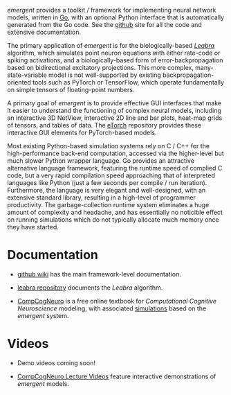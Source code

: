 *emergent* provides a toolkit / framework for implementing neural network models, written in [Go](https://golang.org), with an optional Python interface that is automatically generated from the Go code.  See the [github](https://github.com/emer/emergent) site for all the code and extensive documentation.

The primary application of *emergent* is for the biologically-based [*Leabra*](https://github.com/emer/leabra) algorithm, which simulates point neuron equations with either rate-code or spiking activations, and a biologically-based form of error-backpropagation based on bidirectional excitatory projections.  This more complex, many-state-variable model is not well-supported by existing backpropagation-oriented tools such as PyTorch or TensorFlow, which operate fundamentally on simple tensors of floating-point numbers.

A primary goal of *emergent* is to provide effective GUI interfaces that make it easier to understand the functioning of complex neural models, including an interactive 3D NetView, interactive 2D line and bar plots, heat-map grids of tensors, and tables of data.  The [eTorch](https://github.com/emer/etorch) repository provides these interactive GUI elements for PyTorch-based models.

Most existing Python-based simulation systems rely on C / C++ for the high-performance back-end computation, accessed via the higher-level but much slower Python wrapper language.  Go provides an attractive alternative language framework, featuring the runtime speed of complied C code, but a very rapid compilation speed approaching that of interpreted languages like Python (just a few seconds per compile / run iteration).  Furthermore, the language is very elegant and well-designed, with an extensive standard library, resulting in a high-level of programmer productivity.  The garbage-collection runtime system eliminates a huge amount of complexity and headache, and has essentially no noticible effect on running simulations which do not typically allocate much memory once they have started.

# Documentation

* [github wiki](https://github.com/emer/emergent/wiki) has the main framework-level documentation.

* [leabra repository](https://github.com/emer/leabra) documents the *Leabra* algorithm.

* [CompCogNeuro](https://CompCogNeuro.org) is a free online textbook for *Computational Cognitive Neuroscience* modeling, with associated [simulations](https://github.com/CompCogNeuro/sims) based on the *emergent* system.

# Videos

* Demo videos coming soon!

* [CompCogNeuro Lecture Videos](https://www.youtube.com/playlist?list=PLu02O8xRZn7xtNx03Rlq6xMRdYcQgEpar) feature interactive demonstrations of *emergent* models.
